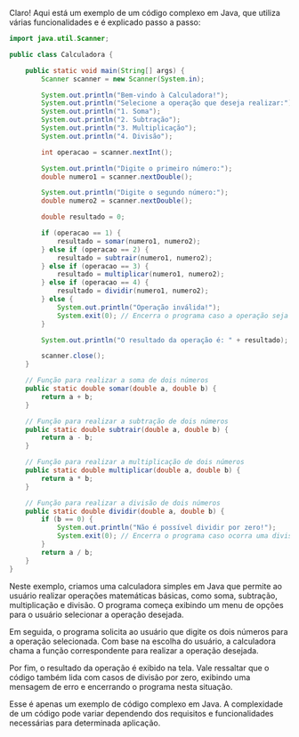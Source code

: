 Claro! Aqui está um exemplo de um código complexo em Java, que utiliza várias funcionalidades e é explicado passo a passo:

```java
import java.util.Scanner;

public class Calculadora {

    public static void main(String[] args) {
        Scanner scanner = new Scanner(System.in);

        System.out.println("Bem-vindo à Calculadora!");
        System.out.println("Selecione a operação que deseja realizar:");
        System.out.println("1. Soma");
        System.out.println("2. Subtração");
        System.out.println("3. Multiplicação");
        System.out.println("4. Divisão");

        int operacao = scanner.nextInt();

        System.out.println("Digite o primeiro número:");
        double numero1 = scanner.nextDouble();

        System.out.println("Digite o segundo número:");
        double numero2 = scanner.nextDouble();

        double resultado = 0;

        if (operacao == 1) {
            resultado = somar(numero1, numero2);
        } else if (operacao == 2) {
            resultado = subtrair(numero1, numero2);
        } else if (operacao == 3) {
            resultado = multiplicar(numero1, numero2);
        } else if (operacao == 4) {
            resultado = dividir(numero1, numero2);
        } else {
            System.out.println("Operação inválida!");
            System.exit(0); // Encerra o programa caso a operação seja inválida
        }

        System.out.println("O resultado da operação é: " + resultado);

        scanner.close();
    }

    // Função para realizar a soma de dois números
    public static double somar(double a, double b) {
        return a + b;
    }

    // Função para realizar a subtração de dois números
    public static double subtrair(double a, double b) {
        return a - b;
    }

    // Função para realizar a multiplicação de dois números
    public static double multiplicar(double a, double b) {
        return a * b;
    }

    // Função para realizar a divisão de dois números
    public static double dividir(double a, double b) {
        if (b == 0) {
            System.out.println("Não é possível dividir por zero!");
            System.exit(0); // Encerra o programa caso ocorra uma divisão por zero
        }
        return a / b;
    }
}
```

Neste exemplo, criamos uma calculadora simples em Java que permite ao usuário realizar operações matemáticas básicas, como soma, subtração, multiplicação e divisão. O programa começa exibindo um menu de opções para o usuário selecionar a operação desejada.

Em seguida, o programa solicita ao usuário que digite os dois números para a operação selecionada. Com base na escolha do usuário, a calculadora chama a função correspondente para realizar a operação desejada.

Por fim, o resultado da operação é exibido na tela. Vale ressaltar que o código também lida com casos de divisão por zero, exibindo uma mensagem de erro e encerrando o programa nesta situação.

Esse é apenas um exemplo de código complexo em Java. A complexidade de um código pode variar dependendo dos requisitos e funcionalidades necessárias para determinada aplicação.